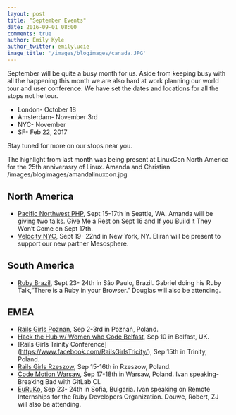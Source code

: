 ```yaml
---
layout: post
title: “September Events"
date: 2016-09-01 08:00
comments: true
author: Emily Kyle
author_twitter: emilylucie
image_title: '/images/blogimages/canada.JPG'
---
```


September will be quite a busy month for us. Aside from keeping busy with all the happening this month we are also hard at work planning our world tour and user conference.
We have set the dates and locations for all the stops not he tour.
- London- October 18
- Amsterdam- November 3rd
- NYC- November
- SF- Feb 22, 2017

Stay tuned for more on our stops near you.

The highlight from last month was being present at LinuxCon North America for the 25th anniverasry of Linux. Amanda and Christian
/images/blogimages/amandalinuxcon.jpg

<!-- more -->

## North America
- [Pacific Northwest PHP](http://www.pnwphp.com/), Sept 15-17th in Seattle, WA. Amanda will be giving two talks. Give Me a Rest on Sept 16 and If you Build it They Won’t Come on Sept 17th.
- [Velocity NYC](http://conferences.oreilly.com/velocity/devops-web-performance-ny), Sept 19- 22nd in New York, NY. Eliran will be present to support our new partner Mesosphere.

## South America
- [Ruby Brazil](http://rubyconfbrcfp.com.br/new_format#.VyoZ1RUrLBJ), Sept 23- 24th in São Paulo, Brazil. Gabriel doing his Ruby Talk,”There is a Ruby in your Browser." Douglas will also be attending.

## EMEA
- [Rails Girls Poznan](http://railsgirls.com/poznan), Sep 2-3rd in Poznań, Poland.
- [Hack the Hub w/ Women who Code Belfast](http://www.meetup.com/Hack-in-the-hub-with-Women-Who-Code-Nigma/), Sep 10 in Belfast, UK.
- [Rails Girls Trinity Conference] (https://www.facebook.com/RailsGirlsTricity/), Sep 15th in Trinity, Poland.
- [Rails Girls Rzeszow](http://railsgirls.com/rzeszow), Sep 15-16th in Rzeszow, Poland.
- [Code Motion Warsaw](http://warsaw2016.codemotionworld.com/), Sep 17-18th in Warsaw, Poland. Ivan speaking- Breaking Bad with GitLab CI.
- [EuRuKo](http://euruko2016.org/), Sep 23- 24th in Sofia, Bulgaria. Ivan speaking on Remote Internships for the Ruby Developers Organization. Douwe, Robert, ZJ will also be attending.

[team]: https://about.gitlab.com/team/
[Amanda]: https://twitter.com/AmbassadorAwsum
[Christian]: https://twitter.com/ChristianCouder
[Douglas]: https://twitter.com/dbalexandre
[Douwe]: https://twitter.com/DouweM
[Eliran]: https://twitter.com/eliran_mesika